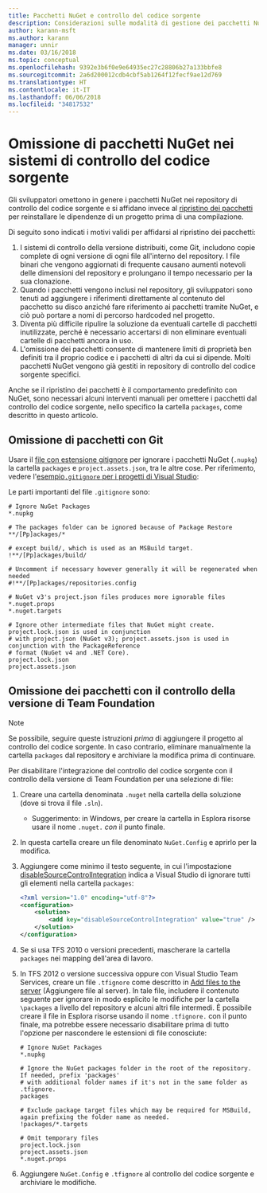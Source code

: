 ```yaml
---
title: Pacchetti NuGet e controllo del codice sorgente
description: Considerazioni sulle modalità di gestione dei pacchetti NuGet all'interno di sistemi di controllo della versione e di controllo del codice sorgente e su come omettere i pacchetti con Git e il controllo della versione di Team Foundation.
author: karann-msft
ms.author: karann
manager: unnir
ms.date: 03/16/2018
ms.topic: conceptual
ms.openlocfilehash: 9392e3b6f0e9e64935ec27c28806b27a133bbfe8
ms.sourcegitcommit: 2a6d200012cdb4cbf5ab1264f12fecf9ae12d769
ms.translationtype: HT
ms.contentlocale: it-IT
ms.lasthandoff: 06/06/2018
ms.locfileid: "34817532"
---
```

# <a name="omitting-nuget-packages-in-source-control-systems"></a>Omissione di pacchetti NuGet nei sistemi di controllo del codice sorgente

Gli sviluppatori omettono in genere i pacchetti NuGet nei repository di controllo del codice sorgente e si affidano invece al [ripristino dei pacchetti](package-restore.md) per reinstallare le dipendenze di un progetto prima di una compilazione.

Di seguito sono indicati i motivi validi per affidarsi al ripristino dei pacchetti:

1. I sistemi di controllo della versione distribuiti, come Git, includono copie complete di ogni versione di ogni file all'interno del repository. I file binari che vengono aggiornati di frequente causano aumenti notevoli delle dimensioni del repository e prolungano il tempo necessario per la sua clonazione.
1. Quando i pacchetti vengono inclusi nel repository, gli sviluppatori sono tenuti ad aggiungere i riferimenti direttamente al contenuto del pacchetto su disco anziché fare riferimento ai pacchetti tramite NuGet, e ciò può portare a nomi di percorso hardcoded nel progetto.
1. Diventa più difficile ripulire la soluzione da eventuali cartelle di pacchetti inutilizzate, perché è necessario accertarsi di non eliminare eventuali cartelle di pacchetti ancora in uso.
1. L'omissione dei pacchetti consente di mantenere limiti di proprietà ben definiti tra il proprio codice e i pacchetti di altri da cui si dipende. Molti pacchetti NuGet vengono già gestiti in repository di controllo del codice sorgente specifici.

Anche se il ripristino dei pacchetti è il comportamento predefinito con NuGet, sono necessari alcuni interventi manuali per omettere i pacchetti dal controllo del codice sorgente, nello specifico la cartella `packages`, come descritto in questo articolo.

## <a name="omitting-packages-with-git"></a>Omissione di pacchetti con Git

Usare il [file con estensione gitignore](https://git-scm.com/docs/gitignore) per ignorare i pacchetti NuGet (`.nupkg`) la cartella `packages` e `project.assets.json`, tra le altre cose. Per riferimento, vedere l'[esempio`.gitignore` per i progetti di Visual Studio](https://github.com/github/gitignore/blob/master/VisualStudio.gitignore):

Le parti importanti del file `.gitignore` sono:

```gitignore
# Ignore NuGet Packages
*.nupkg

# The packages folder can be ignored because of Package Restore
**/[Pp]ackages/*

# except build/, which is used as an MSBuild target.
!**/[Pp]ackages/build/

# Uncomment if necessary however generally it will be regenerated when needed
#!**/[Pp]ackages/repositories.config

# NuGet v3's project.json files produces more ignorable files
*.nuget.props
*.nuget.targets

# Ignore other intermediate files that NuGet might create. project.lock.json is used in conjunction
# with project.json (NuGet v3); project.assets.json is used in conjunction with the PackageReference
# format (NuGet v4 and .NET Core).
project.lock.json
project.assets.json
```

## <a name="omitting-packages-with-team-foundation-version-control"></a>Omissione dei pacchetti con il controllo della versione di Team Foundation

> [!Note]
> Se possibile, seguire queste istruzioni *prima* di aggiungere il progetto al controllo del codice sorgente. In caso contrario, eliminare manualmente la cartella `packages` dal repository e archiviare la modifica prima di continuare.

Per disabilitare l'integrazione del controllo del codice sorgente con il controllo della versione di Team Foundation per una selezione di file:

1. Creare una cartella denominata `.nuget` nella cartella della soluzione (dove si trova il file `.sln`).
    - Suggerimento: in Windows, per creare la cartella in Esplora risorse usare il nome `.nuget.` *con* il punto finale.

1. In questa cartella creare un file denominato `NuGet.Config` e aprirlo per la modifica.

1. Aggiungere come minimo il testo seguente, in cui l'impostazione [disableSourceControlIntegration](../reference/nuget-config-file.md#solution-section) indica a Visual Studio di ignorare tutti gli elementi nella cartella `packages`:

   ```xml
   <?xml version="1.0" encoding="utf-8"?>
   <configuration>
       <solution>
           <add key="disableSourceControlIntegration" value="true" />
       </solution>
   </configuration>
   ```

1. Se si usa TFS 2010 o versioni precedenti, mascherare la cartella `packages` nei mapping dell'area di lavoro.

1. In TFS 2012 o versione successiva oppure con Visual Studio Team Services, creare un file `.tfignore` come descritto in [Add files to the server](/vsts/tfvc/add-files-server.md?view=vsts#tfignore) (Aggiungere file al server). In tale file, includere il contenuto seguente per ignorare in modo esplicito le modifiche per la cartella `\packages` a livello del repository e alcuni altri file intermedi. È possibile creare il file in Esplora risorse usando il nome `.tfignore.` con il punto finale, ma potrebbe essere necessario disabilitare prima di tutto l'opzione per nascondere le estensioni di file conosciute:

   ```cli
   # Ignore NuGet Packages
   *.nupkg

   # Ignore the NuGet packages folder in the root of the repository. If needed, prefix 'packages'
   # with additional folder names if it's not in the same folder as .tfignore.   
   packages

   # Exclude package target files which may be required for MSBuild, again prefixing the folder name as needed.
   !packages/*.targets

   # Omit temporary files
   project.lock.json
   project.assets.json
   *.nuget.props
   ```

1. Aggiungere `NuGet.Config` e `.tfignore` al controllo del codice sorgente e archiviare le modifiche.

